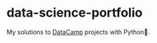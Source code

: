 # data-science-portfolio

My solutions to [DataCamp](http://datacamp.com) projects with Python:snake:.
